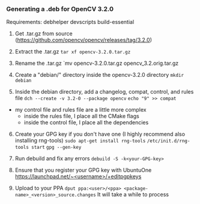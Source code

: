 ### Generating a .deb for OpenCV 3.2.0 ###

Requirements:
debhelper
devscripts
build-essential

1) Get .tar.gz from source (https://github.com/opencv/opencv/releases/tag/3.2.0)

2) Extract the .tar.gz
`tar xf opencv-3.2.0.tar.gz`

3) Rename the .tar.gz
`mv opencv-3.2.0.tar.gz opencv_3.2.orig.tar.gz

4) Create a "debian/" directory inside the opencv-3.2.0 directory
`mkdir debian`

5) Inside the debian directory, add a changelog, compat, control, and rules file
`dch --create -v 3.2-0 --package opencv`
`echo "9" >> compat`
- my control file and rules file are a little more complex
    - inside the rules file, I place all the CMake flags
    - inside the control file, I place all the dependencies

6) Create your GPG key if you don't have one (I highly recommend also installing rng-tools)
`sudo apt-get install rng-tools`
`/etc/init.d/rng-tools start`
`gpg --gen-key`

7) Run debuild and fix any errors
`debuild -S -k<your-GPG-key>`

8) Ensure that you register your GPG key with UbuntuOne
 https://launchpad.net/~<username>/+editpgpkeys

8) Upload to your PPA
`dput ppa:<user>/<ppa> <package-name>_<version>_source.changes`
It will take a while to process

